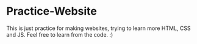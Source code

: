 # Practice-Website
This is just practice for making websites, trying to learn more HTML, CSS and JS. Feel free to learn from the code. :)
